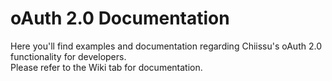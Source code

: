# oAuth 2.0 Documentation
Here you'll find examples and documentation regarding Chiissu's oAuth 2.0 functionality for developers.<br>
Please refer to the Wiki tab for documentation.
